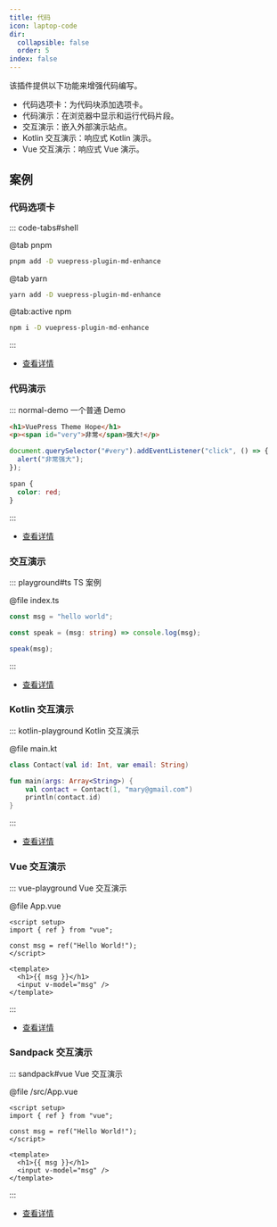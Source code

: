 ```yaml
---
title: 代码
icon: laptop-code
dir:
  collapsible: false
  order: 5
index: false
---
```


<!-- #region intro -->

该插件提供以下功能来增强代码编写。

- 代码选项卡：为代码块添加选项卡。
- 代码演示：在浏览器中显示和运行代码片段。
- 交互演示：嵌入外部演示站点。
- Kotlin 交互演示：响应式 Kotlin 演示。
- Vue 交互演示：响应式 Vue 演示。

<!-- #endregion intro -->

<!-- more -->

## 案例

<!-- #region demo -->

### 代码选项卡

::: code-tabs#shell

@tab pnpm

```bash
pnpm add -D vuepress-plugin-md-enhance
```

@tab yarn

```bash
yarn add -D vuepress-plugin-md-enhance
```

@tab:active npm

```bash
npm i -D vuepress-plugin-md-enhance
```

:::

- [查看详情](./code-tabs.md)

### 代码演示

::: normal-demo 一个普通 Demo

```html
<h1>VuePress Theme Hope</h1>
<p><span id="very">非常</span>强大!</p>
```

```js
document.querySelector("#very").addEventListener("click", () => {
  alert("非常强大");
});
```

```css
span {
  color: red;
}
```

:::

- [查看详情](./demo/README.md)

### 交互演示

::: playground#ts TS 案例

@file index.ts

```ts
const msg = "hello world";

const speak = (msg: string) => console.log(msg);

speak(msg);
```

:::

- [查看详情](./playground.md)

### Kotlin 交互演示

::: kotlin-playground Kotlin 交互演示

@file main.kt

```kotlin
class Contact(val id: Int, var email: String)

fun main(args: Array<String>) {
    val contact = Contact(1, "mary@gmail.com")
    println(contact.id)
}
```

:::

- [查看详情](./kotlin-playground.md)

### Vue 交互演示

::: vue-playground Vue 交互演示

@file App.vue

```vue
<script setup>
import { ref } from "vue";

const msg = ref("Hello World!");
</script>

<template>
  <h1>{{ msg }}</h1>
  <input v-model="msg" />
</template>
```

:::

- [查看详情](./vue-playground.md)

### Sandpack 交互演示

::: sandpack#vue Vue 交互演示

@file /src/App.vue

```vue
<script setup>
import { ref } from "vue";

const msg = ref("Hello World!");
</script>

<template>
  <h1>{{ msg }}</h1>
  <input v-model="msg" />
</template>
```

:::

- [查看详情](./sandpack.md)

<!-- #endregion demo -->
